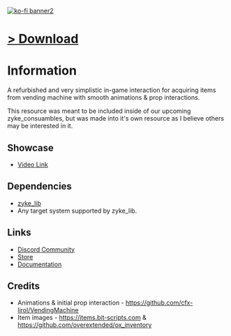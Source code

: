 [![ko-fi banner2](https://github.com/user-attachments/assets/42eff455-5757-4888-ad88-d61893edcc33)](https://ko-fi.com/zykeresources)

# [> Download](https://github.com/ZykeWasTaken/zyke_vending/releases/latest)

# Information

A refurbished and very simplistic in-game interaction for acquiring items from vending machine with smooth animations & prop interactions.

This resource was meant to be included inside of our upcoming zyke_consuambles, but was made into it's own resource as I believe others may be interested in it.

## Showcase
- [Video Link](https://youtu.be/aMrV6kI6f4I)

## Dependencies

-   [zyke_lib](https://github.com/ZykeWasTaken/zyke_lib)
-   Any target system supported by zyke_lib.

## Links

-   [Discord Community](https://discord.zykeresources.com/)
-   [Store](https://store.zykeresources.com/)
-   [Documentation](https://docs.zykeresources.com/free-resources/vending-machines)

## Credits

-   Animations & initial prop interaction - https://github.com/cfx-lirol/VendingMachine
-   Item images - https://items.bit-scripts.com & https://github.com/overextended/ox_inventory
